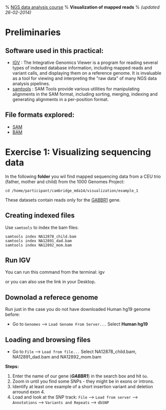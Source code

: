 % [NGS data analysis course](http://ngscourse.github.io/)
% __Visualization of mapped reads__
% _(updated 26-02-2014)_

<!-- COMMON LINKS HERE -->

[IGV]: http://www.broadinstitute.org/igv/home "IGV"
[Samtools]: http://samtools.sourceforge.net/ "samtools"


Preliminaries
================================================================================


Software used in this practical:
--------------------------------

- [IGV] : The Integrative Genomics Viewer is a program for reading several types of indexed database information, including mapped reads and variant calls, and displaying them on a reference genome. It is invaluable as a tool for viewing and interpreting the "raw data" of many NGS data analysis pipelines.
- [samtools] : SAM Tools provide various utilities for manipulating alignments in the SAM format, including sorting, merging, indexing and generating alignments in a per-position format.


File formats explored:
----------------------

- [SAM](http://samtools.sourceforge.net/SAMv1.pdf)
- [BAM](http://www.broadinstitute.org/igv/bam)


Exercise 1: Visualizing sequencing data
================================================================================

In the following **folder** you wil find mapped sequencing data from a CEU trio (father, mother and child) from the 1000 Genomes Project:

    cd /home/participant/cambridge_mda14/visualization/example_1

These datasets contain reads only for the [GABBR1](http://www.ensembl.org/Homo_sapiens/Gene/Summary?db=core;g=ENSG00000204681;r=6:29523406-29601753) gene.

Creating indexed files
--------------------------------------------------------------------------------

Use ``samtools`` to index the bam files:

    samtools index NA12878_child.bam
    samtools index NA12891_dad.bam
    samtools index NA12892_mom.bam


Run IGV
--------------------------------------------------------------------------------

You can run this command from the terminal:
    igv

or you can also use the link in your Desktop.


Downolad a referece genome
--------------------------------------------------------------------------------

Run just in the case you do not have downloaded Human hg19 genome before:

- Go to ``Genomes`` --> ``Load Genome From Server...``
Select **Human hg19**

    
Loading and browsing files
--------------------------------------------------------------------------------

- Go to ``File`` --> ``Load from file...``
Select NA12878_child.bam, NA12891_dad.bam and NA12892_mom.bam

**Steps:**

1. Enter the name of our gene (_**GABBR1**_) in the search box and hit ``Go``.
2. Zoom in until you find some SNPs - they might be in exons or introns.
3. Identify at least one example of a short insertion variant and deletion arround exon 4.
4. Load and look at the SNP track: ``File`` --> ``Load from server`` --> ``Annotations`` --> ``Variants and Repeats`` --> ``dbSNP``


